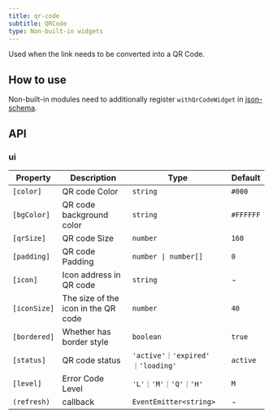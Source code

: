 ```yaml
---
title: qr-code
subtitle: QRCode
type: Non-built-in widgets
---
```


Used when the link needs to be converted into a QR Code.

## How to use

Non-built-in modules need to additionally register `withQrCodeWidget` in [json-schema](https://github.com/hbyunzai/ng-yunzai/blob/master/src/app/shared/json-schema/index.ts#L9).

## API

### ui

| Property | Description | Type | Default |
|----------|-------------|------|---------|
| `[color]`           | QR code Color                       | `string`                        | `#000`    |
| `[bgColor]` | QR code background color            | `string`                        | `#FFFFFF` |
| `[qrSize]`            | QR code Size                        | `number`                        | `160`     |
| `[padding]`         | QR code Padding                     | `number \| number[]`            | `0`       |
| `[icon]`            | Icon address in QR code             | `string`                        | -         |
| `[iconSize]`        | The size of the icon in the QR code | `number`                        | `40`      |
| `[bordered]`        | Whether has border style            | `boolean`                       | `true`    |
| `[status]`          | QR code status                      | `'active'｜'expired' ｜'loading'` | `active`  |
| `[level]`           | Error Code Level                    | `'L'｜'M'｜'Q'｜'H'`               | `M`       |
| `(refresh)`         | callback                            | `EventEmitter<string>`          | -         |
